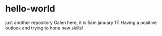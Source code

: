 # hello-world
just another repository
Galen here, it is 5am january 17. Having a positive outlook and trying to hone new skills!
